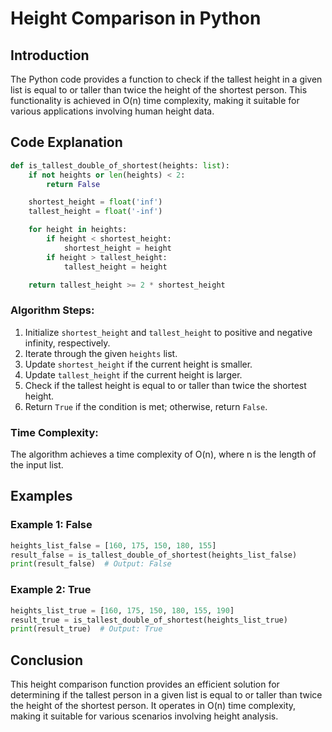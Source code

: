 # Height Comparison in Python

## Introduction

The Python code provides a function to check if the tallest height in a given list is equal to or taller than twice the height of the shortest person. This functionality is achieved in O(n) time complexity, making it suitable for various applications involving human height data.

## Code Explanation

```python
def is_tallest_double_of_shortest(heights: list):
    if not heights or len(heights) < 2:
        return False

    shortest_height = float('inf')
    tallest_height = float('-inf')

    for height in heights:
        if height < shortest_height:
            shortest_height = height
        if height > tallest_height:
            tallest_height = height

    return tallest_height >= 2 * shortest_height
```

### Algorithm Steps:

1. Initialize `shortest_height` and `tallest_height` to positive and negative infinity, respectively.
2. Iterate through the given `heights` list.
3. Update `shortest_height` if the current height is smaller.
4. Update `tallest_height` if the current height is larger.
5. Check if the tallest height is equal to or taller than twice the shortest height.
6. Return `True` if the condition is met; otherwise, return `False`.

### Time Complexity:

The algorithm achieves a time complexity of O(n), where n is the length of the input list.

## Examples

### Example 1: False
```python
heights_list_false = [160, 175, 150, 180, 155]
result_false = is_tallest_double_of_shortest(heights_list_false)
print(result_false)  # Output: False
```

### Example 2: True
```python
heights_list_true = [160, 175, 150, 180, 155, 190]
result_true = is_tallest_double_of_shortest(heights_list_true)
print(result_true)  # Output: True
```

## Conclusion

This height comparison function provides an efficient solution for determining if the tallest person in a given list is equal to or taller than twice the height of the shortest person. It operates in O(n) time complexity, making it suitable for various scenarios involving height analysis.
